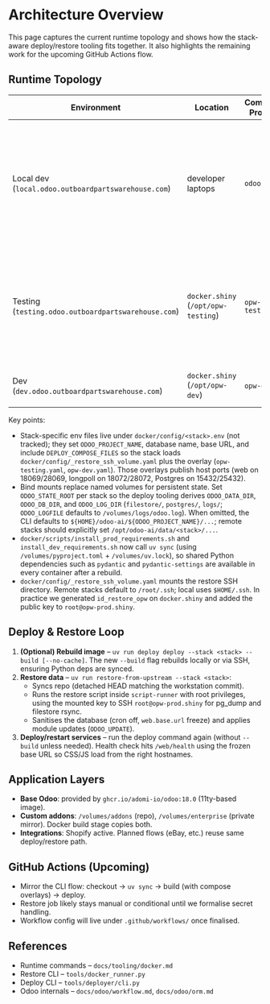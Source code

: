 # Architecture Overview

This page captures the current runtime topology and shows how the stack-aware deploy/restore tooling fits together. It
also highlights the remaining work for the upcoming GitHub Actions flow.

## Runtime Topology

| Environment                                         | Location                            | Compose Project | Entry Commands                                                                                                         |
|-----------------------------------------------------|-------------------------------------|-----------------|------------------------------------------------------------------------------------------------------------------------|
| Local dev (`local.odoo.outboardpartswarehouse.com`) | developer laptops                   | `odoo`          | `uv run deploy deploy --stack local --build --no-cache` (optional build); `uv run restore-from-upstream --stack local` |
| Testing (`testing.odoo.outboardpartswarehouse.com`) | `docker.shiny` (`/opt/opw-testing`) | `opw-testing`   | `uv run deploy deploy --stack opw-testing --build --no-cache`; `uv run restore-from-upstream --stack opw-testing`      |
| Dev (`dev.odoo.outboardpartswarehouse.com`)         | `docker.shiny` (`/opt/opw-dev`)     | `opw-dev`       | same commands with `opw-dev`                                                                                           |

Key points:

- Stack-specific env files live under `docker/config/<stack>.env` (not tracked); they set `ODOO_PROJECT_NAME`, database
  name, base URL, and include `DEPLOY_COMPOSE_FILES` so the stack loads `docker/config/_restore_ssh_volume.yaml` plus
  the overlay (`opw-testing.yaml`, `opw-dev.yaml`). Those overlays publish host ports (web on 18069/28069, longpoll on
  18072/28072, Postgres on 15432/25432).
- Bind mounts replace named volumes for persistent state. Set `ODOO_STATE_ROOT` per stack so the deploy tooling derives
  `ODOO_DATA_DIR`, `ODOO_DB_DIR`, and `ODOO_LOG_DIR` (`filestore/`, `postgres/`, `logs/`; `ODOO_LOGFILE` defaults to
  `/volumes/logs/odoo.log`). When omitted, the CLI defaults to `${HOME}/odoo-ai/${ODOO_PROJECT_NAME}/...`; remote stacks
  should explicitly set `/opt/odoo-ai/data/<stack>/...`.
- `docker/scripts/install_prod_requirements.sh` and `install_dev_requirements.sh` now call `uv sync` (using
  `/volumes/pyproject.toml` + `/volumes/uv.lock`), so shared Python dependencies such as `pydantic` and
  `pydantic-settings` are available in every container after a rebuild.
- `docker/config/_restore_ssh_volume.yaml` mounts the restore SSH directory. Remote stacks default to `/root/.ssh`;
  local uses `$HOME/.ssh`. In practice we generated `id_restore_opw` on `docker.shiny` and added the public key to
  `root@opw-prod.shiny`.

## Deploy & Restore Loop

1. **(Optional) Rebuild image** – `uv run deploy deploy --stack <stack> --build [--no-cache]`. The new `--build` flag
   rebuilds locally or via SSH, ensuring Python deps are synced.
2. **Restore data** – `uv run restore-from-upstream --stack <stack>`:
    - Syncs repo (detached HEAD matching the workstation commit).
    - Runs the restore script inside `script-runner` with root privileges, using the mounted key to SSH
      `root@opw-prod.shiny` for pg_dump and filestore rsync.
    - Sanitises the database (cron off, `web.base.url` freeze) and applies module updates (`ODOO_UPDATE`).
3. **Deploy/restart services** – run the deploy command again (without `--build` unless needed). Health check hits
   `/web/health` using the frozen base URL so CSS/JS load from the right hostnames.

## Application Layers

- **Base Odoo**: provided by `ghcr.io/adomi-io/odoo:18.0` (11ty-based image).
- **Custom addons**: `/volumes/addons` (repo), `/volumes/enterprise` (private mirror). Docker build stage copies both.
- **Integrations**: Shopify active. Planned flows (eBay, etc.) reuse same deploy/restore path.

## GitHub Actions (Upcoming)

- Mirror the CLI flow: checkout → `uv sync` → build (with compose overlays) → deploy.
- Restore job likely stays manual or conditional until we formalise secret handling.
- Workflow config will live under `.github/workflows/` once finalised.

## References

- Runtime commands – `docs/tooling/docker.md`
- Restore CLI – `tools/docker_runner.py`
- Deploy CLI – `tools/deployer/cli.py`
- Odoo internals – `docs/odoo/workflow.md`, `docs/odoo/orm.md`

